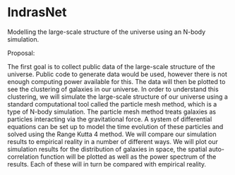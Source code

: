 # IndrasNet

Modelling the large-scale structure of the universe using an N-body simulation.

Proposal:
 
The first goal is to collect public data of the large-scale structure of the universe. Public code to generate data would be used, however there is not enough computing power available for this. The data will then be plotted to see the clustering of galaxies in our universe. In order to understand this clustering, we will simulate the large-scale structure of our universe using a standard computational tool called the particle mesh method, which is a type of N-body simulation. The particle mesh method treats galaxies as particles interacting via the gravitational force. A system of differential equations can be set up to model the time evolution of these particles and solved using the Range Kutta 4 method. We will compare our simulation results to empirical reality in a number of different ways. We will plot our simulation results for the distribution of galaxies in space, the spatial auto-correlation function will be plotted as well as the power spectrum of the results. Each of these will in turn be compared with empirical reality. 
